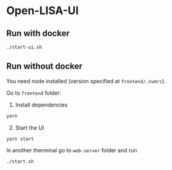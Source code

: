 # Open-LISA-UI

## Run with docker

```bash
./start-ui.sh
```

## Run without docker

You need node installed (version specified at `frontend/.nvmrc`).

Go to `frontend` folder:

1. Install dependencies

```bash
yarn
```

2. Start the UI

```bash
yarn start
```

In another therminal go to `web-server` folder and run

```bash
./start.sh
```
